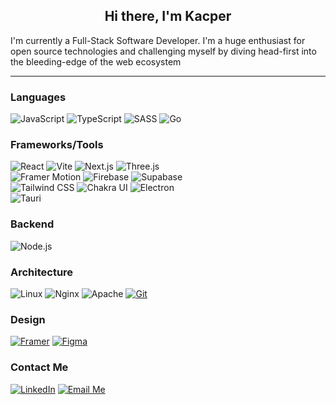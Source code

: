 <h2 align="center">Hi there, I'm Kacper
</h2>

<p>I'm currently a Full-Stack Software Developer. I'm a huge enthusiast for open source technologies and challenging myself by diving head-first into the bleeding-edge of the web ecosystem</p>

<hr>

### Languages
![JavaScript](https://img.shields.io/badge/JavaScript-F7DF1E?style=flat-square&logo=javascript&logoColor=black)
![TypeScript](https://img.shields.io/badge/TypeScript-007ACC?style=flat-square&logo=typescript&logoColor=white)
![SASS](https://img.shields.io/badge/SASS-CC6699?style=flat-square&logo=sass&logoColor=white)
![Go](https://img.shields.io/badge/Go-00ADD8?style=flat-square&logo=go&logoColor=white)


### Frameworks/Tools
![React](https://img.shields.io/badge/React-61DAFB?style=flat-square&logo=react&logoColor=white)
![Vite](https://img.shields.io/badge/Vite-646CFF?style=flat-square&logo=vite&logoColor=white)
![Next.js](https://img.shields.io/badge/Next.js-000000?style=flat-square&logo=next.js&logoColor=white)
![Three.js](https://img.shields.io/badge/Three.js-000000?style=flat-square&logo=three.js&logoColor=white)
<br>
![Framer Motion](https://img.shields.io/badge/Framer%20Motion-0055FF?style=flat-square&logo=framer&logoColor=white)
![Firebase](https://img.shields.io/badge/Firebase-FFCA28?style=flat-square&logo=firebase&logoColor=white)
![Supabase](https://img.shields.io/badge/Supabase-000000?style=flat-square&logo=supabase&logoColor=white)
<br>
![Tailwind CSS](https://img.shields.io/badge/Tailwind%20CSS-38B2AC?style=flat-square&logo=tailwind-css&logoColor=white)
![Chakra UI](https://img.shields.io/badge/Chakra%20UI-319795?style=flat-square&logo=chakra-ui&logoColor=white)
![Electron](https://img.shields.io/badge/Electron-47848F?style=flat-square&logo=electron&logoColor=white)
<br>
![Tauri](https://img.shields.io/badge/Tauri-684D62?style=flat-square&logo=tauri&logoColor=white)

### Backend
![Node.js](https://img.shields.io/badge/Node.js-339933?style=flat-square&logo=node.js&logoColor=white)

### Architecture
![Linux](https://img.shields.io/badge/Linux-FCC624?style=flat-square&logo=linux&logoColor=white)
![Nginx](https://img.shields.io/badge/Nginx-009639?style=flat-square&logo=nginx&logoColor=white)
![Apache](https://img.shields.io/badge/Apache-D22128?style=flat-square&logo=apache&logoColor=white)
[![Git](https://img.shields.io/badge/Git-F05032?style=flat-square&logo=git&logoColor=white)](https://git-scm.com/)

### Design
[![Framer](https://img.shields.io/badge/Framer-0055FF?style=flat-square&logo=framer&logoColor=white)](https://www.framer.com/)
[![Figma](https://img.shields.io/badge/Figma-F24E1E?style=flat-square&logo=figma&logoColor=white)](https://www.figma.com/)


### Contact Me
[![LinkedIn](https://img.shields.io/badge/LinkedIn-Kacper%20Daniel-blue?style=flat-square&logo=linkedin)](https://www.linkedin.com/in/kacperdaniel/)
[![Email Me](https://img.shields.io/badge/Email-Me-D14836?style=flat-square&logo=email&logoColor=white)](mailto:your_email@example.com)


